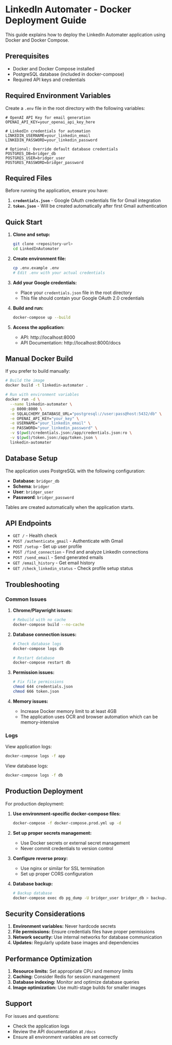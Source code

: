 # LinkedIn Automater - Docker Deployment Guide

This guide explains how to deploy the LinkedIn Automater application using Docker and Docker Compose.

## Prerequisites

- Docker and Docker Compose installed
- PostgreSQL database (included in docker-compose)
- Required API keys and credentials

## Required Environment Variables

Create a `.env` file in the root directory with the following variables:

```env
# OpenAI API Key for email generation
OPENAI_API_KEY=your_openai_api_key_here

# LinkedIn credentials for automation
LINKEDIN_USERNAME=your_linkedin_email
LINKEDIN_PASSWORD=your_linkedin_password

# Optional: Override default database credentials
POSTGRES_DB=bridger_db
POSTGRES_USER=bridger_user
POSTGRES_PASSWORD=bridger_password
```

## Required Files

Before running the application, ensure you have:

1. **`credentials.json`** - Google OAuth credentials file for Gmail integration
2. **`token.json`** - Will be created automatically after first Gmail authentication

## Quick Start

1. **Clone and setup:**

   ```bash
   git clone <repository-url>
   cd LinkedInAutomater
   ```

2. **Create environment file:**

   ```bash
   cp .env.example .env
   # Edit .env with your actual credentials
   ```

3. **Add your Google credentials:**

   - Place your `credentials.json` file in the root directory
   - This file should contain your Google OAuth 2.0 credentials

4. **Build and run:**

   ```bash
   docker-compose up --build
   ```

5. **Access the application:**
   - API: http://localhost:8000
   - API Documentation: http://localhost:8000/docs

## Manual Docker Build

If you prefer to build manually:

```bash
# Build the image
docker build -t linkedin-automater .

# Run with environment variables
docker run -d \
  --name linkedin-automater \
  -p 8000:8000 \
  -e SQLALCHEMY_DATABASE_URL="postgresql://user:pass@host:5432/db" \
  -e OPENAI_API_KEY="your_key" \
  -e USERNAME="your_linkedin_email" \
  -e PASSWORD="your_linkedin_password" \
  -v $(pwd)/credentials.json:/app/credentials.json:ro \
  -v $(pwd)/token.json:/app/token.json \
  linkedin-automater
```

## Database Setup

The application uses PostgreSQL with the following configuration:

- **Database**: `bridger_db`
- **Schema**: `bridger`
- **User**: `bridger_user`
- **Password**: `bridger_password`

Tables are created automatically when the application starts.

## API Endpoints

- `GET /` - Health check
- `POST /authenticate_gmail` - Authenticate with Gmail
- `POST /setup` - Set up user profile
- `POST /find_connection` - Find and analyze LinkedIn connections
- `POST /send_email` - Send generated emails
- `GET /email_history` - Get email history
- `GET /check_linkedin_status` - Check profile setup status

## Troubleshooting

### Common Issues

1. **Chrome/Playwright issues:**

   ```bash
   # Rebuild with no cache
   docker-compose build --no-cache
   ```

2. **Database connection issues:**

   ```bash
   # Check database logs
   docker-compose logs db

   # Restart database
   docker-compose restart db
   ```

3. **Permission issues:**

   ```bash
   # Fix file permissions
   chmod 644 credentials.json
   chmod 666 token.json
   ```

4. **Memory issues:**
   - Increase Docker memory limit to at least 4GB
   - The application uses OCR and browser automation which can be memory-intensive

### Logs

View application logs:

```bash
docker-compose logs -f app
```

View database logs:

```bash
docker-compose logs -f db
```

## Production Deployment

For production deployment:

1. **Use environment-specific docker-compose files:**

   ```bash
   docker-compose -f docker-compose.prod.yml up -d
   ```

2. **Set up proper secrets management:**

   - Use Docker secrets or external secret management
   - Never commit credentials to version control

3. **Configure reverse proxy:**

   - Use nginx or similar for SSL termination
   - Set up proper CORS configuration

4. **Database backup:**
   ```bash
   # Backup database
   docker-compose exec db pg_dump -U bridger_user bridger_db > backup.sql
   ```

## Security Considerations

1. **Environment variables:** Never hardcode secrets
2. **File permissions:** Ensure credentials files have proper permissions
3. **Network security:** Use internal networks for database communication
4. **Updates:** Regularly update base images and dependencies

## Performance Optimization

1. **Resource limits:** Set appropriate CPU and memory limits
2. **Caching:** Consider Redis for session management
3. **Database indexing:** Monitor and optimize database queries
4. **Image optimization:** Use multi-stage builds for smaller images

## Support

For issues and questions:

- Check the application logs
- Review the API documentation at `/docs`
- Ensure all environment variables are set correctly
